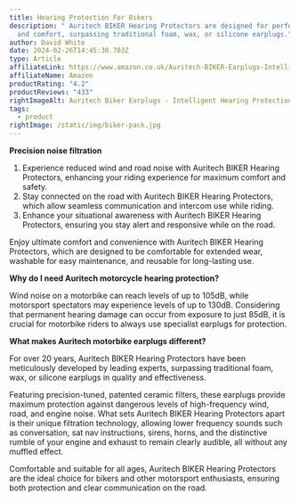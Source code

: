 ```yaml
---
title: Hearing Protection For Bikers
description: " Auritech BIKER Hearing Protectors are designed for performance
  and comfort, surpassing traditional foam, wax, or silicone earplugs."
author: David White
date: 2024-02-26T14:45:30.703Z
type: Article
affiliateLink: https://www.amazon.co.uk/Auritech-BIKER-Earplugs-Intelligent-Motorcyclists/dp/B01FUFT0SW?maas=maas_adg_C21708103096B6C69FBB4BFB746EEE52_afap_abs&ref_=aa_maas&tag=maas
affiliateName: Amazon
productRating: "4.2"
productReviews: "433"
rightImageAlt: Auritech Biker Earplugs - Intelligent Hearing Protection for Motorcyclists
tags:
  - product
rightImage: /static/img/biker-pack.jpg
---
```

**Precision noise filtration**

1. Experience reduced wind and road noise with Auritech BIKER Hearing Protectors, enhancing your riding experience for maximum comfort and safety.
2. Stay connected on the road with Auritech BIKER Hearing Protectors, which allow seamless communication and intercom use while riding.
3. Enhance your situational awareness with Auritech BIKER Hearing Protectors, ensuring you stay alert and responsive while on the road.

Enjoy ultimate comfort and convenience with Auritech BIKER Hearing Protectors, which are designed to be comfortable for extended wear, washable for easy maintenance, and reusable for long-lasting use.

**Why do I need Auritech motorcycle hearing protection?**

Wind noise on a motorbike can reach levels of up to 105dB, while motorsport spectators may experience levels of up to 130dB. Considering that permanent hearing damage can occur from exposure to just 85dB, it is crucial for motorbike riders to always use specialist earplugs for protection.

**What makes Auritech motorbike earplugs different?**

For over 20 years, Auritech BIKER Hearing Protectors have been meticulously developed by leading experts, surpassing traditional foam, wax, or silicone earplugs in quality and effectiveness.

Featuring precision-tuned, patented ceramic filters, these earplugs provide maximum protection against dangerous levels of high-frequency wind, road, and engine noise. What sets Auritech BIKER Hearing Protectors apart is their unique filtration technology, allowing lower frequency sounds such as conversation, sat nav instructions, sirens, horns, and the distinctive rumble of your engine and exhaust to remain clearly audible, all without any muffled effect.

Comfortable and suitable for all ages, Auritech BIKER Hearing Protectors are the ideal choice for bikers and other motorsport enthusiasts, ensuring both protection and clear communication on the road.
